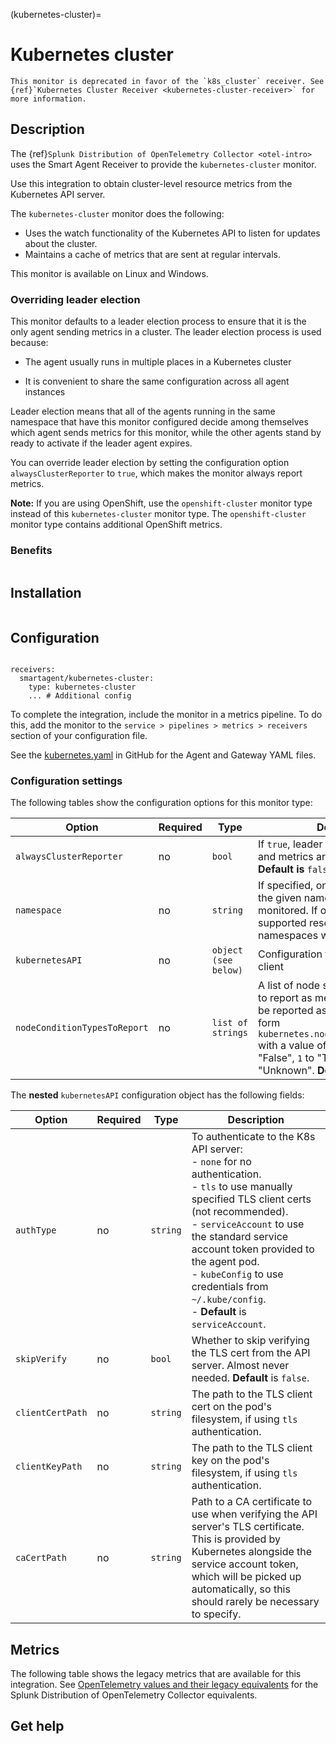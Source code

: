 (kubernetes-cluster)=

# Kubernetes cluster

<meta name="description" content="Use this Splunk Observability Cloud integration for the Kubernetes cluster monitor. See benefits, install, configuration, and metrics">

```{note}
This monitor is deprecated in favor of the `k8s_cluster` receiver. See {ref}`Kubernetes Cluster Receiver <kubernetes-cluster-receiver>` for more information.
```

## Description

The {ref}`Splunk Distribution of OpenTelemetry Collector <otel-intro>` uses the Smart Agent Receiver to provide the `kubernetes-cluster` monitor.

Use this integration to obtain cluster-level resource metrics from the Kubernetes API server.

The `kubernetes-cluster` monitor does the following:

- Uses the watch functionality of the Kubernetes API to listen for updates about the cluster.
- Maintains a cache of metrics that are sent at regular intervals.

This monitor is available on Linux and Windows.

### Overriding leader election

This monitor defaults to a leader election process to ensure that it is the only agent sending metrics in a cluster. The leader election process is used because:
- The agent usually runs in multiple places in a Kubernetes cluster

- It is convenient to share the same configuration across all agent instances

Leader election means that all of the agents running in the same namespace that have this monitor configured decide among themselves which agent sends metrics for this monitor, while the other agents stand by ready to activate if the leader agent expires.

You can override leader election by setting the configuration option `alwaysClusterReporter` to `true`, which makes the monitor always report metrics.

**Note:** If you are using OpenShift, use the ``openshift-cluster`` monitor type instead of this ``kubernetes-cluster`` monitor type. The ``openshift-cluster`` monitor type contains additional OpenShift metrics.


### Benefits

```{include} /_includes/benefits.md
```

##  Installation


```{include} /_includes/collector-installation.md
```

## Configuration

```{include} /_includes/configuration.md
```

```
receivers:
  smartagent/kubernetes-cluster:
    type: kubernetes-cluster
    ... # Additional config
```

To complete the integration, include the monitor in a metrics pipeline. To do this, add the monitor to the `service > pipelines > metrics > receivers` section of your configuration file.

See the [kubernetes.yaml](https://github.com/signalfx/splunk-otel-collector/tree/main/examples/kubernetes-yaml) in GitHub for the Agent and Gateway YAML files.

### Configuration settings

The following tables show the configuration options for this monitor type:

| Option | Required | Type | Description |
| --- | --- | --- | --- |
| `alwaysClusterReporter` | no | `bool` | If `true`, leader election is skipped and metrics are always reported. **Default is** `false`. |
| `namespace` | no | `string` | If specified, only resources within the given namespace will be monitored. If omitted (blank), all supported resources across all namespaces will be monitored. |
| `kubernetesAPI` | no | `object (see below)` | Configuration for the Kubernetes API client |
| `nodeConditionTypesToReport` | no | `list of strings` | A list of node status condition types to report as metrics. The metrics will be reported as data points of the form `kubernetes.node_<type_snake_cased>` with a value of `0` corresponding to "False", `1` to "True", and `-1` to "Unknown". **Default** is `[Ready]`. |

The **nested** `kubernetesAPI` configuration object has the following fields:

| Option | Required | Type | Description |
| --- | --- | --- | --- |
| `authType` | no | `string` | To authenticate to the K8s API server: <br> - `none` for no authentication.<br> - `tls` to use manually specified TLS client certs (not recommended). <br> - `serviceAccount` to use the standard service account token provided to the agent pod. <br> - `kubeConfig` to use credentials from `~/.kube/config`. <br> - **Default** is `serviceAccount`. | |
| `skipVerify` | no | `bool` | Whether to skip verifying the TLS cert from the API server. Almost never needed. **Default** is `false`. |
| `clientCertPath` | no | `string` | The path to the TLS client cert on the pod's filesystem, if using `tls` authentication. |
| `clientKeyPath` | no | `string` | The path to the TLS client key on the pod's filesystem, if using `tls` authentication. |
| `caCertPath` | no | `string` | Path to a CA certificate to use when verifying the API server's TLS certificate. This is provided by Kubernetes alongside the service account token, which will be picked up automatically, so this should rarely be necessary to specify. |

## Metrics

The following table shows the legacy metrics that are available for this integration. See [OpenTelemetry values and their legacy equivalents](https://docs.splunk.com/Observability/gdi/opentelemetry/legacy-otel-mappings.html#opentelemetry-values-and-their-legacy-equivalents) for the Splunk Distribution of OpenTelemetry Collector equivalents.

<div class="metrics-yaml" url="https://raw.githubusercontent.com/signalfx/signalfx-agent/main/pkg/monitors/kubernetes/cluster/metadata.yaml"></div>

## Get help

```{include} /_includes/troubleshooting.md
```

